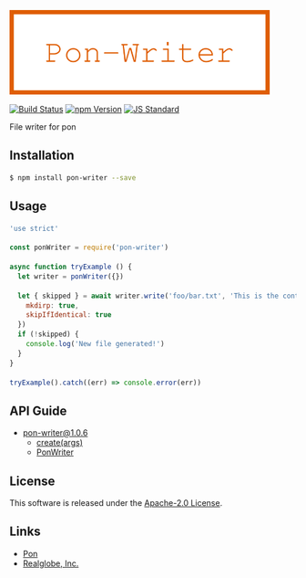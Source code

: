  <img src="assets/images/pon-writer-banner.png" alt="Title Banner"
                    height="148"
                    style="height:148px"
/>


<!---
This file is generated by ape-tmpl. Do not update manually.
--->

<!-- Badge Start -->
<a name="badges"></a>

[![Build Status][bd_travis_shield_url]][bd_travis_url]
[![npm Version][bd_npm_shield_url]][bd_npm_url]
[![JS Standard][bd_standard_shield_url]][bd_standard_url]

[bd_repo_url]: https://github.com/realglobe-Inc/pon-writer
[bd_travis_url]: http://travis-ci.org/realglobe-Inc/pon-writer
[bd_travis_shield_url]: http://img.shields.io/travis/realglobe-Inc/pon-writer.svg?style=flat
[bd_travis_com_url]: http://travis-ci.com/realglobe-Inc/pon-writer
[bd_travis_com_shield_url]: https://api.travis-ci.com/realglobe-Inc/pon-writer.svg?token=
[bd_license_url]: https://github.com/realglobe-Inc/pon-writer/blob/master/LICENSE
[bd_codeclimate_url]: http://codeclimate.com/github/realglobe-Inc/pon-writer
[bd_codeclimate_shield_url]: http://img.shields.io/codeclimate/github/realglobe-Inc/pon-writer.svg?style=flat
[bd_codeclimate_coverage_shield_url]: http://img.shields.io/codeclimate/coverage/github/realglobe-Inc/pon-writer.svg?style=flat
[bd_gemnasium_url]: https://gemnasium.com/realglobe-Inc/pon-writer
[bd_gemnasium_shield_url]: https://gemnasium.com/realglobe-Inc/pon-writer.svg
[bd_npm_url]: http://www.npmjs.org/package/pon-writer
[bd_npm_shield_url]: http://img.shields.io/npm/v/pon-writer.svg?style=flat
[bd_standard_url]: http://standardjs.com/
[bd_standard_shield_url]: https://img.shields.io/badge/code%20style-standard-brightgreen.svg

<!-- Badge End -->


<!-- Description Start -->
<a name="description"></a>

File writer for pon

<!-- Description End -->


<!-- Overview Start -->
<a name="overview"></a>



<!-- Overview End -->


<!-- Sections Start -->
<a name="sections"></a>

<!-- Section from "doc/guides/01.Installation.md.hbs" Start -->

<a name="section-doc-guides-01-installation-md"></a>

Installation
-----

```bash
$ npm install pon-writer --save
```


<!-- Section from "doc/guides/01.Installation.md.hbs" End -->

<!-- Section from "doc/guides/02.Usage.md.hbs" Start -->

<a name="section-doc-guides-02-usage-md"></a>

Usage
---------

```javascript
'use strict'

const ponWriter = require('pon-writer')

async function tryExample () {
  let writer = ponWriter({})

  let { skipped } = await writer.write('foo/bar.txt', 'This is the contents of bar!', {
    mkdirp: true,
    skipIfIdentical: true
  })
  if (!skipped) {
    console.log('New file generated!')
  }
}

tryExample().catch((err) => console.error(err))

```


<!-- Section from "doc/guides/02.Usage.md.hbs" End -->

<!-- Section from "doc/guides/10.API Guide.md.hbs" Start -->

<a name="section-doc-guides-10-api-guide-md"></a>

API Guide
-----

+ [pon-writer@1.0.6](./doc/api/api.md)
  + [create(args)](./doc/api/api.md#pon-writer-function-create)
  + [PonWriter](./doc/api/api.md#pon-writer-class)


<!-- Section from "doc/guides/10.API Guide.md.hbs" End -->


<!-- Sections Start -->


<!-- LICENSE Start -->
<a name="license"></a>

License
-------
This software is released under the [Apache-2.0 License](https://github.com/realglobe-Inc/pon-writer/blob/master/LICENSE).

<!-- LICENSE End -->


<!-- Links Start -->
<a name="links"></a>

Links
------

+ [Pon][pon_url]
+ [Realglobe, Inc.][realglobe,_inc__url]

[pon_url]: https://github.com/realglobe-Inc/pon
[realglobe,_inc__url]: http://realglobe.jp

<!-- Links End -->
